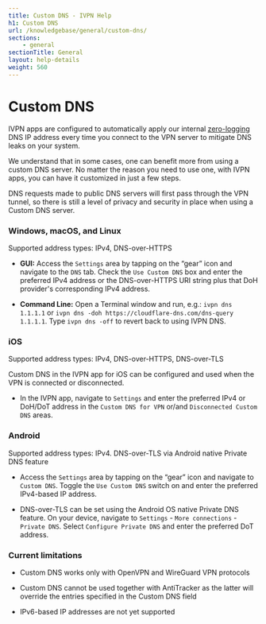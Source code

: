 ```yaml
---
title: Custom DNS - IVPN Help
h1: Custom DNS
url: /knowledgebase/general/custom-dns/
sections:
    - general
sectionTitle: General
layout: help-details
weight: 560
---
```

# Custom DNS

IVPN apps are configured to automatically apply our internal [zero-logging](https://www.ivpn.net/blog/ivpn-no-logging-claim-verified-by-independent-audit) DNS IP address every time you connect to the VPN server to mitigate DNS leaks on your system.

We understand that in some cases, one can benefit more from using a custom DNS server. No matter the reason you need to use one, with IVPN apps, you can have it customized in just a few steps. 

DNS requests made to public DNS servers will first pass through the VPN tunnel, so there is still a level of privacy and security in place when using a Custom DNS server.

### Windows, macOS, and Linux

<div markdown="1" class="notice notice--info">
Supported address types: IPv4, DNS-over-HTTPS
</div>

- **GUI:** Access the `Settings` area by tapping on the “gear” icon and navigate to the `DNS` tab.  Check the `Use Custom DNS` box and enter the preferred IPv4 address or the DNS-over-HTTPS URI string plus that DoH provider's corresponding IPv4 address.

- **Command Line:** Open a Terminal window and run, e.g.: `ivpn dns 1.1.1.1` or `ivpn dns -doh https://cloudflare-dns.com/dns-query 1.1.1.1`. Type `ivpn dns -off` to revert back to using IVPN DNS.

### iOS

<div markdown="1" class="notice notice--info">
Supported address types: IPv4, DNS-over-HTTPS, DNS-over-TLS
</div>

Custom DNS in the IVPN app for iOS can be configured and used when the VPN is connected or disconnected. 
- In the IVPN app, navigate to `Settings` and enter the preferred IPv4 or DoH/DoT address in the `Custom DNS for VPN` or/and `Disconnected Custom DNS` areas.

### Android

<div markdown="1" class="notice notice--info">
Supported address types: IPv4. DNS-over-TLS via Android native Private DNS feature
</div>

- Access the `Settings` area by tapping on the “gear” icon and navigate to `Custom DNS`. Toggle the `Use Custom DNS` switch on and enter the preferred IPv4-based IP address.

- DNS-over-TLS can be set using the Android OS native Private DNS feature. On your device, navigate to `Settings` - `More connections` - `Private DNS`. Select `Configure Private DNS` and enter the preferred DoT address.

### Current limitations

- Custom DNS works only with OpenVPN and WireGuard VPN protocols

- Custom DNS cannot be used together with AntiTracker as the latter will override the entries specified in the Custom DNS field

- IPv6-based IP addresses are not yet supported

